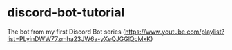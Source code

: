 # discord-bot-tutorial
The bot from my first Discord Bot series (https://www.youtube.com/playlist?list=PLyinDWW77zmha23JW6a-yXeQJGGlQcMxK)
